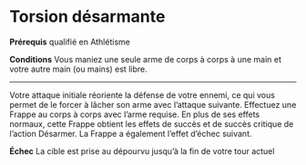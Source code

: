 # Torsion désarmante

<p><strong>Prérequis</strong> qualifié en Athlétisme</p>
<p><strong>Conditions</strong> Vous maniez une seule arme de corps à corps à une main et votre autre main (ou mains) est libre.</p>
<hr>
<p>Votre attaque initiale réoriente la défense de votre ennemi, ce qui vous permet de le forcer à lâcher son arme avec l’attaque suivante. Effectuez une Frappe au corps à corps avec l’arme requise. En plus de ses effets normaux, cette Frappe obtient les effets de succès et de succès critique de l’action Désarmer. La Frappe a également l’effet d’échec suivant.</p>
<p><strong>Échec</strong> La cible est prise au dépourvu jusqu’à la fin de votre tour actuel</p>